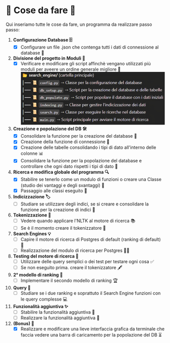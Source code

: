 # 🚀 Cose da fare 🚀

Qui inseriamo tutte le cose da fare, un programma da realizzare passo passo:
1. **Configurazione Database 🗄️**
    - [X] Configurare un file .json che contenga tutti i dati di connessione al database 🔐
2. **Divisione del progetto in Moduli 📂**
    - [X] Verificare e modificare gli script affinchè vengano utilizzati più moduli per aveere un ordine generale migliore 🔄
    ![Struttura](struttura.jpg)
3. **Creazione e popolazione del DB 🛠️**
    - [X] Consolidare la funzione per la creazione del database 💾
    - [X] Creazione della funzione di connessione 🔗
    - [X] Creazione delle tabelle consolidando i tipi di dato all'interno delle colonne 📊
    - [X] Consolidare la funzione per la popolazione del database e controllare che ogni dato rispetti i tipi di dato 🧐
4. **Ricerca e modifica globale del programma 🔍**
    - [X] Stabilire se tenerlo come un modulo di funzioni o creare una Classe (studio dei vantaggi e degli svantaggi) 🧩
    - [X] Passaggio alle classi eseguito 📜
5. **Indicizzazione 🏷️**
    - [ ] Studiare se utilizzare degli indici, se si creare e consolidare la funzione per la creazione di indici 📑
6. **Tokenizzazione 🧠**
    - [ ] Vedere quando applicare l'NLTK al motore di ricerca 📚
    - [ ] Se è il momento creare il tokenizzatore 📝
7. **Search Engines 💡**
    - [ ] Capire il motore di ricerca di Postgres di default (ranking di default) 🤖
    - [ ] Realizzazione del modulo di ricerca per Postgres 🧑‍💻
8. **Testing del motore di ricerca 🧪**
    - [ ] Utilizzare delle query semplici o dei test per testare ogni cosa ✅
    - [ ] Se non eseguito prima. creare il tokenizzatore 🖋️
9. **2° modello di ranking 🏅**
    - [ ] Implementare il secondo modello di ranking 🏆
10. **Query 💬**
    - [ ] Studiare se i due ranking e soprattuto il Search Engine funzioni con le query complesse 💻
11. **Funzionalità aggiuntiva ✨**
    - [ ] Stabilire la funzionalità aggiuntiva 🎯
    - [ ] Realizzare la funzionalità aggiuntiva 🏁
12. **(Bonus) 🎁**
    - [X] Realizzare e modificare una lieve interfaccia grafica da terminale che faccia vedere una barra di caricamento per la popolazione del DB ⏳
